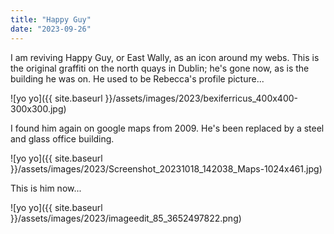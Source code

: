 ```yaml
---
title: "Happy Guy"
date: "2023-09-26"
---
```


I am reviving Happy Guy, or East Wally, as an icon around my webs. This is the original graffiti on the north quays in Dublin; he's gone now, as is the building he was on. He used to be Rebecca's profile picture...

![yo yo]({{ site.baseurl }}/assets/images/2023/bexiferricus_400x400-300x300.jpg)

I found him again on google maps from 2009. He's been replaced by a steel and glass office building.

![yo yo]({{ site.baseurl }}/assets/images/2023/Screenshot_20231018_142038_Maps-1024x461.jpg)

This is him now...

![yo yo]({{ site.baseurl }}/assets/images/2023/imageedit_85_3652497822.png)
